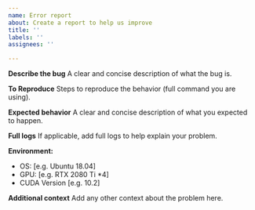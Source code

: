 ```yaml
---
name: Error report
about: Create a report to help us improve
title: ''
labels: ''
assignees: ''

---
```


**Describe the bug**
A clear and concise description of what the bug is.

**To Reproduce**
Steps to reproduce the behavior (full command you are using).

**Expected behavior**
A clear and concise description of what you expected to happen.

**Full logs**
If applicable, add full logs to help explain your problem.

**Environment:**
 - OS: [e.g. Ubuntu 18.04]
 - GPU: [e.g. RTX 2080 Ti *4]
 - CUDA Version [e.g. 10.2]

**Additional context**
Add any other context about the problem here.
